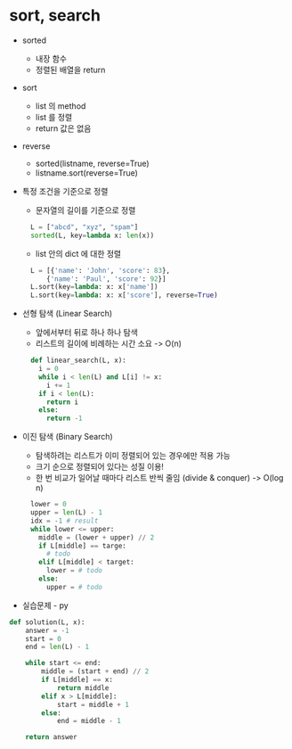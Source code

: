# sort, search

- sorted

  - 내장 함수
  - 정렬된 배열을 return

- sort

  - list 의 method
  - list 를 정렬
  - return 값은 없음

- reverse

  - sorted(listname, reverse=True)
  - listname.sort(reverse=True)

- 특정 조건을 기준으로 정렬

  - 문자열의 길이를 기준으로 정렬

  ```py
    L = ["abcd", "xyz", "spam"]
    sorted(L, key=lambda x: len(x))
  ```

  - list 안의 dict 에 대한 정렬

  ```py
    L = [{'name': 'John', 'score': 83},
        {'name': 'Paul', 'score': 92}]
    L.sort(key=lambda: x: x['name'])
    L.sort(key=lambda: x: x['score'], reverse=True)
  ```

- 선형 탐색 (Linear Search)

  - 앞에서부터 뒤로 하나 하나 탐색
  - 리스트의 길이에 비례하는 시간 소요 -> O(n)

  ```py
    def linear_search(L, x):
      i = 0
      while i < len(L) and L[i] != x:
        i += 1
      if i < len(L):
        return i
      else:
        return -1
  ```

- 이진 탐색 (Binary Search)

  - 탐색하려는 리스트가 이미 정렬되어 있는 경우에만 적용 가능
  - 크기 순으로 정렬되어 있다는 성질 이용!
  - 한 번 비교가 일어날 때마다 리스트 반씩 줄임 (divide & conquer) -> O(log n)

  ```py
    lower = 0
    upper = len(L) - 1
    idx = -1 # result
    while lower <= upper:
      middle = (lower + upper) // 2
      if L[middle] == targe:
        # todo
      elif L[middle] < target:
        lower = # todo
      else:
        upper = # todo
  ```

- 실습문제 - py

```py
def solution(L, x):
    answer = -1
    start = 0
    end = len(L) - 1

    while start <= end:
        middle = (start + end) // 2
        if L[middle] == x:
            return middle
        elif x > L[middle]:
            start = middle + 1
        else:
            end = middle - 1

    return answer
```
